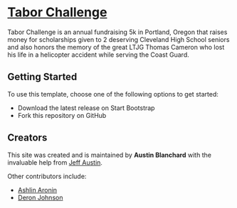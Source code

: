 # [Tabor Challenge](http://taborchallenge.com/)

 Tabor Challenge is an annual fundraising 5k in Portland, Oregon that raises money for scholarships given to 2 deserving Cleveland High School seniors and also honors the memory of the great LTJG Thomas Cameron who lost his life in a helicopter accident while serving the Coast Guard.

## Getting Started

To use this template, choose one of the following options to get started:
* Download the latest release on Start Bootstrap
* Fork this repository on GitHub

## Creators

This site was created and is maintained by **Austin Blanchard** with the invaluable help from [Jeff Austin](https://github.com/jeffaustin81).

Other contributors include:
* [Ashlin Aronin](https://github.com/ashlinaronin)
* [Deron Johnson](https://github.com/deronjohnson)
